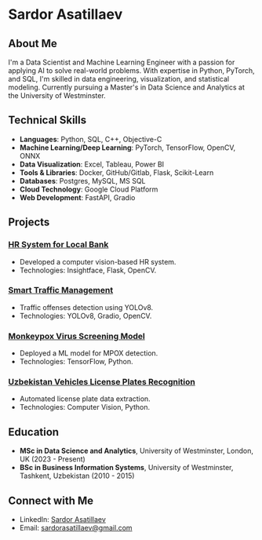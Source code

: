 # Sardor Asatillaev

## About Me
I'm a Data Scientist and Machine Learning Engineer with a passion for applying AI to solve real-world problems. With expertise in Python, PyTorch, and SQL, I'm skilled in data engineering, visualization, and statistical modeling. Currently pursuing a Master's in Data Science and Analytics at the University of Westminster.

## Technical Skills
- **Languages**: Python, SQL, C++, Objective-C
- **Machine Learning/Deep Learning**: PyTorch, TensorFlow, OpenCV, ONNX
- **Data Visualization**: Excel, Tableau, Power BI
- **Tools & Libraries**: Docker, GitHub/Gitlab, Flask, Scikit-Learn
- **Databases**: Postgres, MySQL, MS SQL
- **Cloud Technology**: Google Cloud Platform
- **Web Development**: FastAPI, Gradio

## Projects
### [HR System for Local Bank](https://github.com/leaderman77/hr)
- Developed a computer vision-based HR system.
- Technologies: Insightface, Flask, OpenCV.

### [Smart Traffic Management](https://github.com/leaderman77/traffic_laws)
- Traffic offenses detection using YOLOv8.
- Technologies: YOLOv8, Gradio, OpenCV.

### [Monkeypox Virus Screening Model](https://github.com/leaderman77/mpox_classification)
- Deployed a ML model for MPOX detection.
- Technologies: TensorFlow, Python.

### [Uzbekistan Vehicles License Plates Recognition](https://github.com/leaderman77/uzlpr)
- Automated license plate data extraction.
- Technologies: Computer Vision, Python.

## Education
- **MSc in Data Science and Analytics**, University of Westminster, London, UK (2023 - Present)
- **BSc in Business Information Systems**, University of Westminster, Tashkent, Uzbekistan (2010 - 2015)

## Connect with Me
- LinkedIn: [Sardor Asatillaev](https://www.linkedin.com/in/sardorasatillaev](https://www.linkedin.com/in/sardor-asatillaev-7086b5193)https://www.linkedin.com/in/sardor-asatillaev-7086b5193)
- Email: sardorasatillaev@gmail.com
